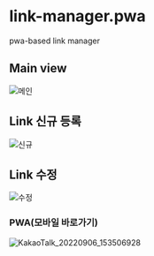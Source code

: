 # link-manager.pwa

 pwa-based link manager

## Main view

![메인](https://user-images.githubusercontent.com/47589936/91109422-e1cd0400-e6b5-11ea-9d12-fb469ab1719b.png)



## Link 신규 등록

![신규](https://user-images.githubusercontent.com/47589936/91109411-d4177e80-e6b5-11ea-99b0-25e28f6b328d.png)



## Link 수정

![수정](https://user-images.githubusercontent.com/47589936/91109416-d8dc3280-e6b5-11ea-9f55-2c7d1c736c2b.png)


### PWA(모바일 바로가기)
![KakaoTalk_20220906_153506928](https://user-images.githubusercontent.com/47589936/188563729-7b83f11f-f303-4673-96e2-dd9027bcfa2b.jpg)
